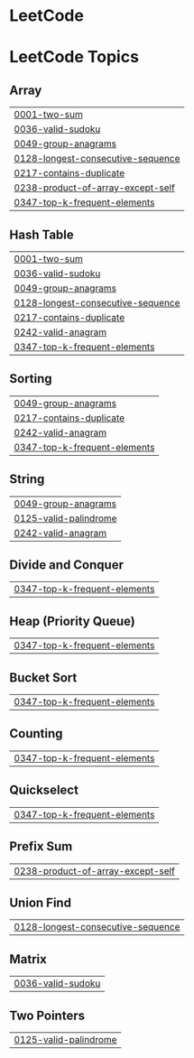 # LeetCode
<!---LeetCode Topics Start-->
# LeetCode Topics
## Array
|  |
| ------- |
| [0001-two-sum](https://github.com/wdragj/LeetCode/tree/master/0001-two-sum) |
| [0036-valid-sudoku](https://github.com/wdragj/LeetCode/tree/master/0036-valid-sudoku) |
| [0049-group-anagrams](https://github.com/wdragj/LeetCode/tree/master/0049-group-anagrams) |
| [0128-longest-consecutive-sequence](https://github.com/wdragj/LeetCode/tree/master/0128-longest-consecutive-sequence) |
| [0217-contains-duplicate](https://github.com/wdragj/LeetCode/tree/master/0217-contains-duplicate) |
| [0238-product-of-array-except-self](https://github.com/wdragj/LeetCode/tree/master/0238-product-of-array-except-self) |
| [0347-top-k-frequent-elements](https://github.com/wdragj/LeetCode/tree/master/0347-top-k-frequent-elements) |
## Hash Table
|  |
| ------- |
| [0001-two-sum](https://github.com/wdragj/LeetCode/tree/master/0001-two-sum) |
| [0036-valid-sudoku](https://github.com/wdragj/LeetCode/tree/master/0036-valid-sudoku) |
| [0049-group-anagrams](https://github.com/wdragj/LeetCode/tree/master/0049-group-anagrams) |
| [0128-longest-consecutive-sequence](https://github.com/wdragj/LeetCode/tree/master/0128-longest-consecutive-sequence) |
| [0217-contains-duplicate](https://github.com/wdragj/LeetCode/tree/master/0217-contains-duplicate) |
| [0242-valid-anagram](https://github.com/wdragj/LeetCode/tree/master/0242-valid-anagram) |
| [0347-top-k-frequent-elements](https://github.com/wdragj/LeetCode/tree/master/0347-top-k-frequent-elements) |
## Sorting
|  |
| ------- |
| [0049-group-anagrams](https://github.com/wdragj/LeetCode/tree/master/0049-group-anagrams) |
| [0217-contains-duplicate](https://github.com/wdragj/LeetCode/tree/master/0217-contains-duplicate) |
| [0242-valid-anagram](https://github.com/wdragj/LeetCode/tree/master/0242-valid-anagram) |
| [0347-top-k-frequent-elements](https://github.com/wdragj/LeetCode/tree/master/0347-top-k-frequent-elements) |
## String
|  |
| ------- |
| [0049-group-anagrams](https://github.com/wdragj/LeetCode/tree/master/0049-group-anagrams) |
| [0125-valid-palindrome](https://github.com/wdragj/LeetCode/tree/master/0125-valid-palindrome) |
| [0242-valid-anagram](https://github.com/wdragj/LeetCode/tree/master/0242-valid-anagram) |
## Divide and Conquer
|  |
| ------- |
| [0347-top-k-frequent-elements](https://github.com/wdragj/LeetCode/tree/master/0347-top-k-frequent-elements) |
## Heap (Priority Queue)
|  |
| ------- |
| [0347-top-k-frequent-elements](https://github.com/wdragj/LeetCode/tree/master/0347-top-k-frequent-elements) |
## Bucket Sort
|  |
| ------- |
| [0347-top-k-frequent-elements](https://github.com/wdragj/LeetCode/tree/master/0347-top-k-frequent-elements) |
## Counting
|  |
| ------- |
| [0347-top-k-frequent-elements](https://github.com/wdragj/LeetCode/tree/master/0347-top-k-frequent-elements) |
## Quickselect
|  |
| ------- |
| [0347-top-k-frequent-elements](https://github.com/wdragj/LeetCode/tree/master/0347-top-k-frequent-elements) |
## Prefix Sum
|  |
| ------- |
| [0238-product-of-array-except-self](https://github.com/wdragj/LeetCode/tree/master/0238-product-of-array-except-self) |
## Union Find
|  |
| ------- |
| [0128-longest-consecutive-sequence](https://github.com/wdragj/LeetCode/tree/master/0128-longest-consecutive-sequence) |
## Matrix
|  |
| ------- |
| [0036-valid-sudoku](https://github.com/wdragj/LeetCode/tree/master/0036-valid-sudoku) |
## Two Pointers
|  |
| ------- |
| [0125-valid-palindrome](https://github.com/wdragj/LeetCode/tree/master/0125-valid-palindrome) |
<!---LeetCode Topics End-->